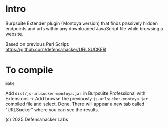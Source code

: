 # Intro
Burpsuite Extender plugin (Montoya version) that finds passively hidden endpoints and urls within any downloaded JavaScript file while browsing a website.

Based on previous Perl Script: https://github.com/defensahacker/URLSUCKER

# To compile
```
make
```
Add `dist/js-urlsucker-montoya.jar` in Burpsuite Professional with Extensions -> Add browse the previously `js-urlsucker-montoya.jar` compiled file and select. Done. There will appear a new tab called "URLSucker" where you can see the results.




(c) 2025 Defensahacker Labs

